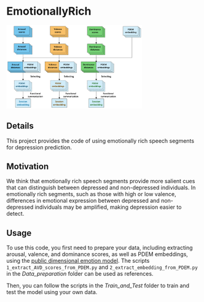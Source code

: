 # EmotionallyRich

<img src="res/Filtering.png" alt="Selecting Emotionally Rich Segments" width="70%">


## Details

This project provides the code of using emotionally rich speech segments for depression prediction.

## Motivation

We think that emotionally rich speech segments provide more salient cues that can distinguish between depressed and non-depressed individuals.
In emotionally rich segments, such as those with high or low valence, differences in emotional expression between depressed and non-depressed individuals may be amplified, making depression easier to detect.

## Usage
To use this code, you first need to prepare your data, including extracting arousal, valence, and dominance scores, as well as PDEM embeddings, using the [public dimensional emotion model](https://github.com/audeering/w2v2-how-to). The scripts `1_extract_AVD_scores_from_PDEM.py` and `2_extract_embedding_from_PDEM.py` in the *Data_preparation* folder can be used as references. 

Then, you can follow the scripts in the *Train_and_Test* folder to train and test the model using your own data.



